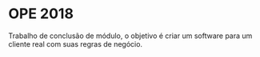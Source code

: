 # OPE 2018
Trabalho de conclusão de módulo, o objetivo é criar um software para um cliente real com suas regras de negócio.
